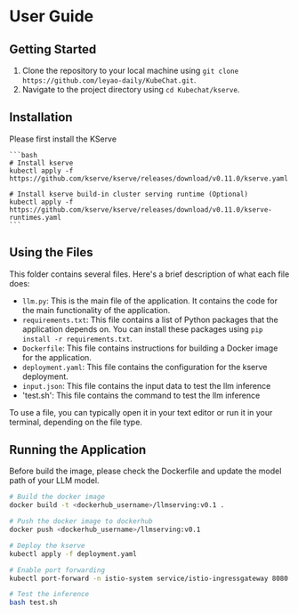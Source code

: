 # User Guide

## Getting Started

1. Clone the repository to your local machine using `git clone https://github.com/leyao-daily/KubeChat.git`.
2. Navigate to the project directory using `cd Kubechat/kserve`.

## Installation

Please first install the KServe
    
    ```bash
    # Install kserve
    kubectl apply -f https://github.com/kserve/kserve/releases/download/v0.11.0/kserve.yaml

    # Install kserve build-in cluster serving runtime (Optional)
    kubectl apply -f https://github.com/kserve/kserve/releases/download/v0.11.0/kserve-runtimes.yaml
    ```


## Using the Files

This folder contains several files. Here's a brief description of what each file does:

- `llm.py`: This is the main file of the application. It contains the code for the main functionality of the application.
- `requirements.txt`: This file contains a list of Python packages that the application depends on. You can install these packages using `pip install -r requirements.txt`.
- `Dockerfile`: This file contains instructions for building a Docker image for the application.
- `deployment.yaml`: This file contains the configuration for the kserve deployment.
- `input.json`: This file contains the input data to test the llm inference
- 'test.sh': This file contains the command to test the llm inference

To use a file, you can typically open it in your text editor or run it in your terminal, depending on the file type.

## Running the Application

Before build the image, please check the Dockerfile and update the model path of your LLM model.

```bash
# Build the docker image
docker build -t <dockerhub_username>/llmserving:v0.1 .

# Push the docker image to dockerhub
docker push <dockerhub_username>/llmserving:v0.1

# Deploy the kserve
kubectl apply -f deployment.yaml

# Enable port forwarding
kubectl port-forward -n istio-system service/istio-ingressgateway 8080:80

# Test the inference
bash test.sh

```
